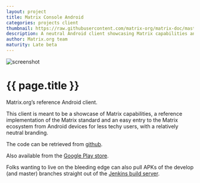 ```yaml
---
layout: project
title: Matrix Console Android
categories: projects client
thumbnail: https://raw.githubusercontent.com/matrix-org/matrix-doc/master/supporting-docs/projects/images/matrix-console-android-2016-02-16-cropped.png
description: A neutral Android client showcasing Matrix capabilities and implementation.
author: Matrix.org team
maturity: Late beta
---
```


![screenshot](https://raw.githubusercontent.com/matrix-org/matrix-doc/master/supporting-docs/projects/images/matrix-console-android-2016-02-16-large.png "{{ page.title }}")

# {{ page.title }}
Matrix.org’s reference Android client.

This client is meant to be a showcase of Matrix capabilities, a reference implementation of the Matrix standard and an easy entry to the Matrix ecosystem from Android devices for less techy users,  with a relatively neutral branding.

The code can be retrieved from [github](https://github.com/matrix-org/matrix-android-console).

Also available from the [Google Play store](https://play.google.com/store/apps/details?id=org.matrix.androidsdk.alpha).

Folks wanting to live on the bleeding edge can also pull APKs of the develop (and master) branches straight out of the [Jenkins build server](http://matrix.org/jenkins/job/AndroidConsoleDevelop/).
